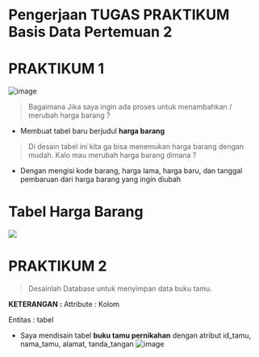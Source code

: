 # Pengerjaan TUGAS PRAKTIKUM Basis Data **Pertemuan 2**

# PRAKTIKUM 1
![image](https://github.com/rafaxputra/learn_phpmyadmin/assets/75997309/40411d25-2dbc-4a36-8998-86dc09b51cf7)

> Bagaimana Jika saya ingin ada proses untuk menambahkan / merubah harga barang ?

  - Membuat tabel baru berjudul **harga barang**
> Di desain tabel ini kita ga bisa menemukan harga barang dengan mudah. Kalo mau merubah harga barang dimana ?

  - Dengan mengisi kode barang, harga lama, harga baru, dan tanggal pembaruan dari harga barang yang ingin diubah

# Tabel Harga Barang
<p align=”center”> 
  <img src="https://github.com/rafaxputra/learn_phpmyadmin/assets/75997309/3019cb09-c349-4759-ae50-379be2e7aa5b"/> 
</p>

# PRAKTIKUM 2

> Desainlah Database untuk menyimpan data buku tamu.

  **KETERANGAN :**
  Attribute : Kolom
  
  Entitas : tabel

- Saya mendisain tabel **buku tamu pernikahan** dengan atribut id_tamu, nama_tamu, alamat, tanda_tangan
  ![image](https://github.com/rafaxputra/learn_phpmyadmin/assets/75997309/4c8703b4-f595-49a0-a36f-ad86c59762c7)

